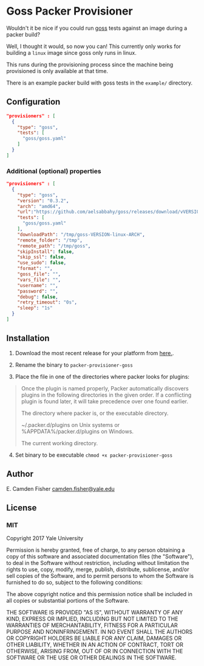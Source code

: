# Goss Packer Provisioner

Wouldn't it be nice if you could run [goss](https://github.com/aelsabbahy/goss) tests against an image during a packer build?

Well, I thought it would, so now you can!  This currently only works for building a `linux` image since goss only runs in linux.

This runs during the provisioning process since the machine being provisioned is only available at that time.

There is an example packer build with goss tests in the `example/` directory.

## Configuration

```json
"provisioners" : [
  {
    "type": "goss",
    "tests": [
      "goss/goss.yaml"
    ]
  }
]
```

### Additional (optional) properties

```json
"provisioners" : [
  {
    "type": "goss",
    "version": "0.3.2",
    "arch": "amd64",
    "url":"https://github.com/aelsabbahy/goss/releases/download/vVERSION/goss-linux-ARCH",
    "tests": [
      "goss/goss.yaml"
    ],
    "downloadPath": "/tmp/goss-VERSION-linux-ARCH",
    "remote_folder": "/tmp",
    "remote_path": "/tmp/goss",
    "skipInstall": false,
    "skip_ssl": false,
    "use_sudo": false,
    "format": "",
    "goss_file": "",
    "vars_file": "",
    "username": "",
    "password": "",
    "debug": false,
    "retry_timeout": "0s",
    "sleep": "1s"
  }
]
```

## Installation

1. Download the most recent release for your platform from [here.](https://github.com/YaleUniversity/packer-provisioner-goss/releases).

2. Rename the binary to `packer-provisioner-goss`

3. Place the file in one of the directories where packer looks for plugins:
> Once the plugin is named properly, Packer automatically discovers plugins in the following directories in the given order. If a conflicting plugin is found later, it will take precedence over one found earlier.
>
> The directory where packer is, or the executable directory.
>
> ~/.packer.d/plugins on Unix systems or %APPDATA%/packer.d/plugins on Windows.
>
> The current working directory.

4. Set binary to be executable `chmod +x packer-provisioner-goss`

## Author

E. Camden Fisher <camden.fisher@yale.edu>

## License

### MIT

Copyright 2017 Yale University

Permission is hereby granted, free of charge, to any person obtaining a copy of this software and associated documentation files (the "Software"), to deal in the Software without restriction, including without limitation the rights to use, copy, modify, merge, publish, distribute, sublicense, and/or sell copies of the Software, and to permit persons to whom the Software is furnished to do so, subject to the following conditions:

The above copyright notice and this permission notice shall be included in all copies or substantial portions of the Software.

THE SOFTWARE IS PROVIDED "AS IS", WITHOUT WARRANTY OF ANY KIND, EXPRESS OR IMPLIED, INCLUDING BUT NOT LIMITED TO THE WARRANTIES OF MERCHANTABILITY, FITNESS FOR A PARTICULAR PURPOSE AND NONINFRINGEMENT. IN NO EVENT SHALL THE AUTHORS OR COPYRIGHT HOLDERS BE LIABLE FOR ANY CLAIM, DAMAGES OR OTHER LIABILITY, WHETHER IN AN ACTION OF CONTRACT, TORT OR OTHERWISE, ARISING FROM, OUT OF OR IN CONNECTION WITH THE SOFTWARE OR THE USE OR OTHER DEALINGS IN THE SOFTWARE.
